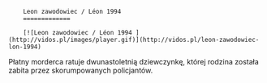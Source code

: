 
        Leon zawodowiec / Léon 1994 
        =============
        
        [![Leon zawodowiec / Léon 1994 ](http://vidos.pl/images/player.gif)](http://vidos.pl/leon-zawodowiec-lon-1994)
        
        
 Płatny morderca ratuje dwunastoletnią dziewczynkę, której rodzina została zabita przez skorumpowanych policjantów.
    